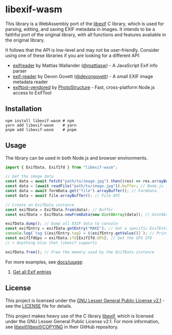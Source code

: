 # libexif-wasm

This library is a WebAssembly port of the [libexif](https://libexif.github.io/) C library, which is used for parsing, editing, and saving EXIF metadata in images. It intends to be a faithful port of the original library, with all functions and features avaliable in the original library.

It follows that the API is low-level and may not be user-friendly. Consider using one of these libraries if you are looking for a different API:

- [exifreader](https://www.npmjs.com/package/exifreader) by Mattias Wallander ([@mattiasw](https://github.com/mattiasw)) - A JavaScript Exif info parser
- [exif-reader](https://www.npmjs.com/package/exif-reader) by Devon Govett ([@devongovett](https://github.com/devongovett)) - A small EXIF image metadata reader
- [exiftool-vendored](https://www.npmjs.com/package/exiftool-vendored) by [PhotoStructure](https://photostructure.com/) - Fast, cross-platform Node.js access to ExifTool

## Installation

```shell
npm install libexif-wasm # npm
yarn add libexif-wasm    # yarn
pnpm add libexif-wasm    # pnpm
```

## Usage

The library can be used in both Node.js and browser environments.

```ts
import { ExifData, ExifIfd } from "libexif-wasm";

// Get the image data
const data = await fetch("path/to/image.jpg").then((res) => res.arrayBuffer()); // Fetch
const data = (await readFile("path/to/image.jpg")).buffer; // Node.js fs
const data = await formData.get("file").arrayBuffer(); // FormData
const data = await file.arrayBuffer(); // File API

// Create an ExifData instance
const exifData = ExifData.from(data); // Buffer
const exifData = ExifData.newFromData(new Uint8Array(data)); // Uint8Array

exifData.dump(); // Dump all EXIF data to console
const exifEntry = exifData.getEntry("MAKE"); // Get a specific ExifEntry
console.log(`tag ${exifEntry.tag} = ${exifEntry.getValue()}`); // Print the value of the ExifEntry
const exifIfdGps = exifData.ifd[ExifIfd.GPS]; // Get the GPS IFD
// + Anything else that libexif supports

exifData.free(); // Free the memory used by the ExifData instance
```

For more examples, see [docs/usage](docs/usage):

1. [Get all Exif entries](docs/usage/get-all-entries.md)

## License

This project is licensed under the [GNU Lesser General Public License v2.1](https://www.gnu.org/licenses/old-licenses/lgpl-2.1.html) - see the [LICENSE](LICENSE) file for details.

This project makes heavy use of the C library [libexif](https://libexif.github.io/), which is licensed under the GNU Lesser General Public License v2.1. For more information, see [libexif/libexif/COPYING](https://github.com/libexif/libexif/blob/master/COPYING) in their GitHub repository.
